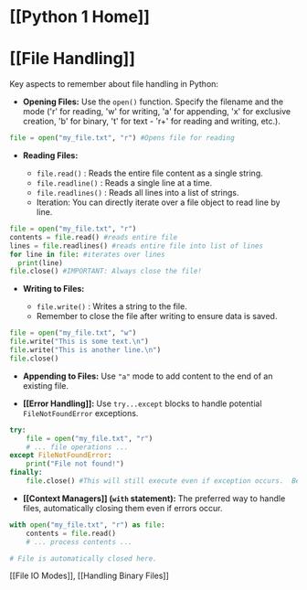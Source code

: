 # [[Python 1 Home]]
# [[File Handling]] 
Key aspects to remember about file handling in Python:

*   **Opening Files:**  Use the `open()` function.  Specify the filename and the mode ('r' for reading, 'w' for writing, 'a' for appending, 'x' for exclusive creation, 'b' for binary, 't' for text -  'r+' for reading and writing, etc.).

```python
file = open("my_file.txt", "r") #Opens file for reading
```

*   **Reading Files:**

    *   `file.read()` : Reads the entire file content as a single string.
    *   `file.readline()` : Reads a single line at a time.
    *   `file.readlines()` : Reads all lines into a list of strings.
    *   Iteration: You can directly iterate over a file object to read line by line.

```python
file = open("my_file.txt", "r")
contents = file.read() #reads entire file
lines = file.readlines() #reads entire file into list of lines
for line in file: #iterates over lines
  print(line)
file.close() #IMPORTANT: Always close the file!

```

*   **Writing to Files:**

    *   `file.write()` : Writes a string to the file.
    *   Remember to close the file after writing to ensure data is saved.

```python
file = open("my_file.txt", "w")
file.write("This is some text.\n")
file.write("This is another line.\n")
file.close()
```

*   **Appending to Files:** Use `"a"` mode to add content to the end of an existing file.

*   **[[Error Handling]]:** Use `try...except` blocks to handle potential `FileNotFoundError` exceptions.

```python
try:
    file = open("my_file.txt", "r")
    # ... file operations ...
except FileNotFoundError:
    print("File not found!")
finally:
    file.close() #This will still execute even if exception occurs.  Best way to ensure file is closed
```

*   **[[Context Managers]] (`with` statement):** The preferred way to handle files, automatically closing them even if errors occur.

```python
with open("my_file.txt", "r") as file:
    contents = file.read()
    # ... process contents ...

# File is automatically closed here.
```

[[File IO Modes]], [[Handling Binary Files]]


